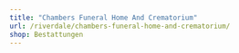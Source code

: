 ```yaml
---
title: "Chambers Funeral Home And Crematorium"
url: /riverdale/chambers-funeral-home-and-crematorium/
shop: Bestattungen
---
```

